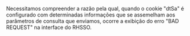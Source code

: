 
Necessitamos compreender a razão pela qual, quando o cookie "dtSa" é configurado com determinadas informações que se assemelham aos parâmetros de consulta que enviamos, ocorre a exibição do erro "BAD REQUEST" na interface do RHSSO.
